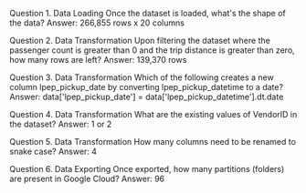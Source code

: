 Question 1. Data Loading
Once the dataset is loaded, what's the shape of the data?
    Answer:
        266,855 rows x 20 columns

Question 2. Data Transformation
Upon filtering the dataset where the passenger count is greater than 0 and the trip distance is greater than zero, how many rows are left?
    Answer:
        139,370 rows

Question 3. Data Transformation
Which of the following creates a new column lpep_pickup_date by converting lpep_pickup_datetime to a date?
    Answer:
        data['lpep_pickup_date'] = data['lpep_pickup_datetime'].dt.date

Question 4. Data Transformation
What are the existing values of VendorID in the dataset?
    Answer:
        1 or 2

Question 5. Data Transformation
How many columns need to be renamed to snake case?
    Answer:
        4

Question 6. Data Exporting
Once exported, how many partitions (folders) are present in Google Cloud?
    Answer:
        96


